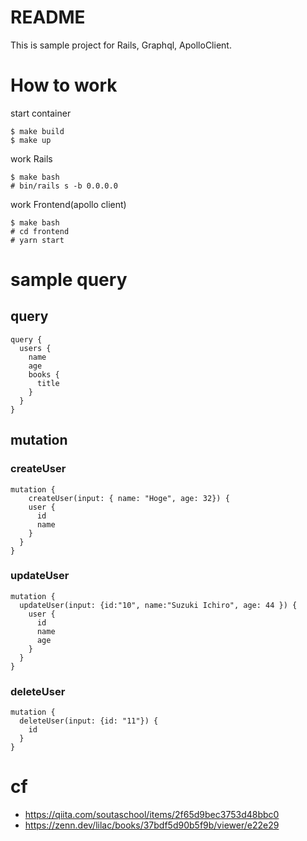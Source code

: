 # README

This is sample project for Rails, Graphql, ApolloClient.

# How to work

start container
```
$ make build
$ make up
```

work Rails
```
$ make bash
# bin/rails s -b 0.0.0.0
```

work Frontend(apollo client)
```
$ make bash
# cd frontend
# yarn start
```

# sample query

## query
```
query {
  users {
    name
    age
    books {
      title
    }
  }
}
```

## mutation

### createUser

```
mutation {
    createUser(input: { name: "Hoge", age: 32}) {
    user {
      id
      name
    }
  }
}
```

### updateUser

```
mutation {
  updateUser(input: {id:"10", name:"Suzuki Ichiro", age: 44 }) {
    user {
      id
      name
      age
    }
  }
}

```

### deleteUser

```
mutation {
  deleteUser(input: {id: "11"}) {
    id
  }
}
```
# cf

* https://qiita.com/soutaschool/items/2f65d9bec3753d48bbc0
* https://zenn.dev/lilac/books/37bdf5d90b5f9b/viewer/e22e29
